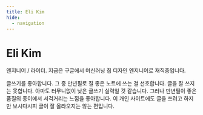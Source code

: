 ```yaml
---
title: Eli Kim
hide:
  - navigation
---
```


# Eli Kim

엔지니어 / 라이더.
지금은 구글에서 머신러닝 칩 디자인 엔지니어로 재직중입니다.

글쓰기를 좋아합니다. 그 중 만년필로 질 좋은 노트에 쓰는 걸 선호합니다. 글을 잘
쓰지는 못합니다. 아마도 터무니없이 낮은 글쓰기 실력일 것 같습니다. 그러나
만년필이 좋은 품질의 종이에서 서걱거리는 느낌을 좋아합니다. 이 개인 사이트에도
글을 쓰려고 하지만 보시다시피 글이 잘 올라오지는 않는 편입니다.
